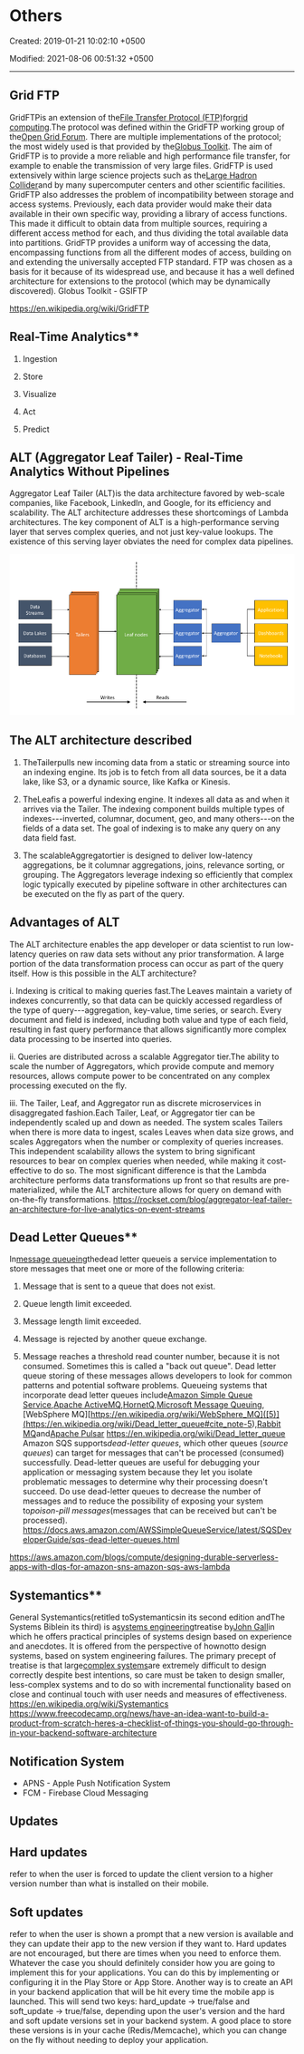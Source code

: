 # Others

Created: 2019-01-21 10:02:10 +0500

Modified: 2021-08-06 00:51:32 +0500

---

## Grid FTP

GridFTPis an extension of the[File Transfer Protocol (FTP)](https://en.wikipedia.org/wiki/File_Transfer_Protocol)for[grid computing](https://en.wikipedia.org/wiki/Grid_computing).The protocol was defined within the GridFTP working group of the[Open Grid Forum](https://en.wikipedia.org/wiki/Open_Grid_Forum). There are multiple implementations of the protocol; the most widely used is that provided by the[Globus Toolkit](https://en.wikipedia.org/wiki/Globus_Toolkit).
The aim of GridFTP is to provide a more reliable and high performance file transfer, for example to enable the transmission of very large files. GridFTP is used extensively within large science projects such as the[Large Hadron Collider](https://en.wikipedia.org/wiki/LHC)and by many supercomputer centers and other scientific facilities.
GridFTP also addresses the problem of incompatibility between storage and access systems. Previously, each data provider would make their data available in their own specific way, providing a library of access functions. This made it difficult to obtain data from multiple sources, requiring a different access method for each, and thus dividing the total available data into partitions. GridFTP provides a uniform way of accessing the data, encompassing functions from all the different modes of access, building on and extending the universally accepted FTP standard. FTP was chosen as a basis for it because of its widespread use, and because it has a well defined architecture for extensions to the protocol (which may be dynamically discovered).
Globus Toolkit - GSIFTP

<https://en.wikipedia.org/wiki/GridFTP>

## Real-Time Analytics**

1. Ingestion

2. Store

3. Visualize

4. Act

5. Predict

## ALT (Aggregator Leaf Tailer) - Real-Time Analytics Without Pipelines

Aggregator Leaf Tailer (ALT)is the data architecture favored by web-scale companies, like Facebook, LinkedIn, and Google, for its efficiency and scalability.
The ALT architecture addresses these shortcomings of Lambda architectures. The key component of ALT is a high-performance serving layer that serves complex queries, and not just key-value lookups. The existence of this serving layer obviates the need for complex data pipelines.

![ALT](media/Others-image1.png)

## The ALT architecture described

1. TheTailerpulls new incoming data from a static or streaming source into an indexing engine. Its job is to fetch from all data sources, be it a data lake, like S3, or a dynamic source, like Kafka or Kinesis.

2. TheLeafis a powerful indexing engine. It indexes all data as and when it arrives via the Tailer. The indexing component builds multiple types of indexes---inverted, columnar, document, geo, and many others---on the fields of a data set. The goal of indexing is to make any query on any data field fast.

3. The scalableAggregatortier is designed to deliver low-latency aggregations, be it columnar aggregations, joins, relevance sorting, or grouping. The Aggregators leverage indexing so efficiently that complex logic typically executed by pipeline software in other architectures can be executed on the fly as part of the query.

## Advantages of ALT

The ALT architecture enables the app developer or data scientist to run low-latency queries on raw data sets without any prior transformation. A large portion of the data transformation process can occur as part of the query itself. How is this possible in the ALT architecture?

i.  Indexing is critical to making queries fast.The Leaves maintain a variety of indexes concurrently, so that data can be quickly accessed regardless of the type of query---aggregation, key-value, time series, or search. Every document and field is indexed, including both value and type of each field, resulting in fast query performance that allows significantly more complex data processing to be inserted into queries.

ii. Queries are distributed across a scalable Aggregator tier.The ability to scale the number of Aggregators, which provide compute and memory resources, allows compute power to be concentrated on any complex processing executed on the fly.

iii. The Tailer, Leaf, and Aggregator run as discrete microservices in disaggregated fashion.Each Tailer, Leaf, or Aggregator tier can be independently scaled up and down as needed. The system scales Tailers when there is more data to ingest, scales Leaves when data size grows, and scales Aggregators when the number or complexity of queries increases. This independent scalability allows the system to bring significant resources to bear on complex queries when needed, while making it cost-effective to do so.
The most significant difference is that the Lambda architecture performs data transformations up front so that results are pre-materialized, while the ALT architecture allows for query on demand with on-the-fly transformations.
<https://rockset.com/blog/aggregator-leaf-tailer-an-architecture-for-live-analytics-on-event-streams>

## Dead Letter Queues**

In[message queueing](https://en.wikipedia.org/wiki/Message_queue)thedead letter queueis a service implementation to store messages that meet one or more of the following criteria:

1. Message that is sent to a queue that does not exist.

2. Queue length limit exceeded.

3. Message length limit exceeded.

4. Message is rejected by another queue exchange.

5. Message reaches a threshold read counter number, because it is not consumed. Sometimes this is called a "back out queue".
Dead letter queue storing of these messages allows developers to look for common patterns and potential software problems.
Queueing systems that incorporate dead letter queues include[Amazon Simple Queue Service](https://en.wikipedia.org/wiki/Amazon_Simple_Queue_Service),[Apache ActiveMQ](https://en.wikipedia.org/wiki/Apache_ActiveMQ),[HornetQ](https://en.wikipedia.org/wiki/HornetQ),[Microsoft Message Queuing](https://en.wikipedia.org/wiki/Microsoft_Message_Queuing),[WebSphere MQ][https://en.wikipedia.org/wiki/WebSphere_MQ]([5)](<https://en.wikipedia.org/wiki/Dead_letter_queue#cite_note-5>),[Rabbit MQ](https://en.wikipedia.org/wiki/Rabbit_MQ)and[Apache Pulsar](https://en.wikipedia.org/w/index.php?title=Apache_Pulsar&action=edit&redlink=1)
<https://en.wikipedia.org/wiki/Dead_letter_queue>
Amazon SQS supports*dead-letter queues*, which other queues (*source queues*) can target for messages that can't be processed (consumed) successfully. Dead-letter queues are useful for debugging your application or messaging system because they let you isolate problematic messages to determine why their processing doesn't succeed.
Do use dead-letter queues to decrease the number of messages and to reduce the possibility of exposing your system to*poison-pill messages*(messages that can be received but can't be processed).
<https://docs.aws.amazon.com/AWSSimpleQueueService/latest/SQSDeveloperGuide/sqs-dead-letter-queues.html>

<https://aws.amazon.com/blogs/compute/designing-durable-serverless-apps-with-dlqs-for-amazon-sns-amazon-sqs-aws-lambda>

## Systemantics**

General Systemantics(retitled toSystemanticsin its second edition andThe Systems Biblein its third) is a[systems engineering](https://en.wikipedia.org/wiki/Systems_engineering)treatise by[John Gall](https://en.wikipedia.org/wiki/John_Gall_(author))in which he offers practical principles of systems design based on experience and anecdotes.
It is offered from the perspective of hownotto design systems, based on system engineering failures. The primary precept of treatise is that large[complex systems](https://en.wikipedia.org/wiki/Complex_system)are extremely difficult to design correctly despite best intentions, so care must be taken to design smaller, less-complex systems and to do so with incremental functionality based on close and continual touch with user needs and measures of effectiveness.
<https://en.wikipedia.org/wiki/Systemantics>
<https://www.freecodecamp.org/news/have-an-idea-want-to-build-a-product-from-scratch-heres-a-checklist-of-things-you-should-go-through-in-your-backend-software-architecture>

## Notification System

- APNS - Apple Push Notification System
- FCM - Firebase Cloud Messaging

## Updates

## Hard updates

refer to when the user is forced to update the client version to a higher version number than what is installed on their mobile.

## Soft updates

refer to when the user is shown a prompt that a new version is available and they can update their app to the new version if they want to.
Hard updates are not encouraged, but there are times when you need to enforce them. Whatever the case you should definitely consider how you are going to implement this for your applications.
You can do this by implementing or configuring it in the Play Store or App Store. Another way is to create an API in your backend application that will be hit every time the mobile app is launched. This will send two keys: hard_update -> true/false and soft_update -> true/false, depending upon the user's version and the hard and soft update versions set in your backend system.
A good place to store these versions is in your cache (Redis/Memcache), which you can change on the fly without needing to deploy your application.

